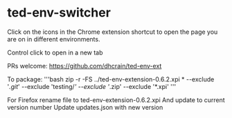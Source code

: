 # ted-env-switcher

Click on the icons in the Chrome extension shortcut to open the page you are on in different environments.

Control click to open in a new tab

PRs welcome: https://github.com/dhcrain/ted-env-ext

To package:
'''bash
zip -r -FS ../ted-env-extension-0.6.2.xpi * --exclude '*.git*' --exclude 'testing/*' --exclude '*.zip' --exclude '*.xpi'
'''

For Firefox rename file to ted-env-extension-0.6.2.xpi
And update to current version number
Update updates.json with new version